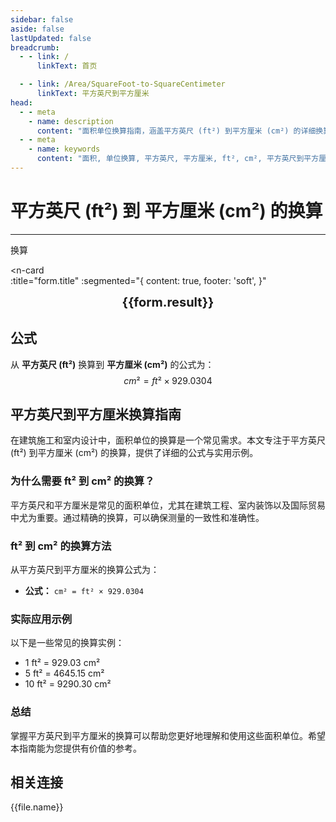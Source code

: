 ```yaml
---
sidebar: false
aside: false
lastUpdated: false
breadcrumb:
  - - link: /
      linkText: 首页

  - - link: /Area/SquareFoot-to-SquareCentimeter
      linkText: 平方英尺到平方厘米
head:
  - - meta
    - name: description
      content: "面积单位换算指南，涵盖平方英尺 (ft²) 到平方厘米 (cm²) 的详细换算公式与说明。"
  - - meta
    - name: keywords
      content: "面积, 单位换算, 平方英尺, 平方厘米, ft², cm², 平方英尺到平方厘米, 面积换算指南, 平方英尺到平方厘米换算, ft²到cm²换算, 平方英尺转平方厘米, 英尺平方到平方厘米, 平方英尺平方厘米换算器, ft²转cm², 平方英尺换算平方厘米, 英尺平方转平方厘米, 平方英尺到平方厘米转换, ft²平方厘米换算, 平方英尺平方厘米计算, 英尺平方平方厘米换算, 平方英尺转换平方厘米, ft²到平方厘米, 平方英尺平方厘米转换器, 英尺平方到平方厘米换算, 平方英尺平方厘米换算公式, ft²转换平方厘米, 平方英尺到平方厘米计算, 英尺平方转换平方厘米, 平方英尺平方厘米换算表, ft²平方厘米转换, 平方英尺转平方厘米计算, 英尺平方平方厘米转换, 平方英尺到平方厘米换算工具, ft²到平方厘米换算, 平方英尺平方厘米单位换算, 面积换算"
---
```

# 平方英尺 (ft²) 到 平方厘米 (cm²) 的换算
---
<script setup>
import { onMounted, reactive, inject, ref } from 'vue'
import { NButton, NForm, NFormItem, NInput, NInputNumber, NSelect, NCard, useMessage,NGrid ,NGi } from 'naive-ui'
import { defineClientComponent } from 'vitepress'
import { Area } from '../../files';
const seoKey = [
  '平方英尺到平方厘米换算',
  'ft²到cm²换算',
  '平方英尺转平方厘米',
  '英尺平方到平方厘米',
  '平方英尺平方厘米换算器',
  'ft²转cm²',
  '平方英尺换算平方厘米',
  '英尺平方转平方厘米',
  '平方英尺到平方厘米转换',
  'ft²平方厘米换算',
  '平方英尺平方厘米计算',
  '英尺平方平方厘米换算',
  '平方英尺转换平方厘米',
  'ft²到平方厘米',
  '平方英尺平方厘米转换器',
  '英尺平方到平方厘米换算',
  '平方英尺平方厘米换算公式',
  'ft²转换平方厘米',
  '平方英尺到平方厘米计算',
  '英尺平方转换平方厘米',
  '平方英尺平方厘米换算表',
  'ft²平方厘米转换',
  '平方英尺转平方厘米计算',
  '英尺平方平方厘米转换',
  '平方英尺到平方厘米换算工具',
  'ft²到平方厘米换算',
  '平方英尺平方厘米单位换算',
  '面积换算'
]
const convert = inject('convert')

const form = reactive({
  number: null,
  result: '',
  title: '平方英尺 (ft²) 到 平方厘米 (cm²) 的换算',
})

const convertHandler = () => {
  if (form.number !== null && !isNaN(form.number)) {
    const convertedValue = parseFloat(form.number) * 929.0304
    form.result = `${form.number}ft² = ${convertedValue.toFixed(2)}cm²`
  } else {
    form.result = '请输入有效的数值。'
  }
}
</script>

<n-form size="large" :model="form">
  <n-form-item label="平方英尺 (ft²)">
    <n-input-number v-model:value="form.number" placeholder="输入平方英尺" style="width: 100%" />
  </n-form-item>
  <n-form-item>
    <n-button type="info" @click="convertHandler" block>换算</n-button>
  </n-form-item>
</n-form>

<n-card  
  :title="form.title"
  :segmented="{
    content: true,
    footer: 'soft',
  }"
>
  <div  style="text-align:center;font-size:20px;">
    <strong>{{form.result}}</strong>
  </div>
    <template #footer>
    <div>
      <span v-for="item of seoKey">{{item}}，</span>
    </div>
  </template>
</n-card>

## 公式

从 **平方英尺 (ft²)** 换算到 **平方厘米 (cm²)** 的公式为：
$$ cm² = ft² \times 929.0304 $$

## 平方英尺到平方厘米换算指南

在建筑施工和室内设计中，面积单位的换算是一个常见需求。本文专注于平方英尺 (ft²) 到平方厘米 (cm²) 的换算，提供了详细的公式与实用示例。

### 为什么需要 ft² 到 cm² 的换算？

平方英尺和平方厘米是常见的面积单位，尤其在建筑工程、室内装饰以及国际贸易中尤为重要。通过精确的换算，可以确保测量的一致性和准确性。

### ft² 到 cm² 的换算方法

从平方英尺到平方厘米的换算公式为：

- **公式：** `cm² = ft² × 929.0304`

### 实际应用示例

以下是一些常见的换算实例：

- 1 ft² = 929.03 cm²
- 5 ft² = 4645.15 cm²
- 10 ft² = 9290.30 cm²

### 总结

掌握平方英尺到平方厘米的换算可以帮助您更好地理解和使用这些面积单位。希望本指南能为您提供有价值的参考。

## 相关连接
<n-grid x-gap="12" :cols="2">
  <n-gi v-for="(file, index) in Area" :key="index">
    <n-button
      text
      tag="a"
      :href="file.path"
      type="info"
    >
      {{file.name}}
    </n-button>
  </n-gi>
</n-grid>